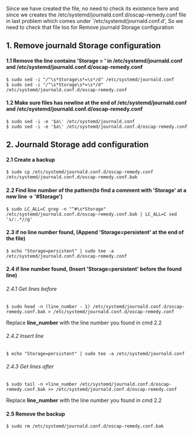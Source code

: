 Since we have created the file, no need to check its existence here and since we creates the /etc/systemd/journald.conf.d/oscap-remedy.conf file in last problem which comes under '/etc/systemd/journald.conf.d', So we need to check that file too for Remove journald Storage configuration

## 1. Remove journald Storage configuration
#### 1.1 Remove the line contains 'Storage = ' in /etc/systemd/journald.conf and /etc/systemd/journald.conf.d/oscap-remedy.conf
    $ sudo sed -i "/^\s*Storage\s*=\s*/d" /etc/systemd/journald.conf
    $ sudo sed -i "/^\s*Storage\s*=\s*/d" /etc/systemd/journald.conf.d/oscap-remedy.conf

#### 1.2 Make sure files has newline at the end of /etc/systemd/journald.conf and /etc/systemd/journald.conf.d/oscap-remedy.conf
    $ sudo sed -i -e '$a\' /etc/systemd/journald.conf
    $ sudo sed -i -e '$a\' /etc/systemd/journald.conf.d/oscap-remedy.conf
    
## 2. Journald Storage add configuration
#### 2.1 Create a backup
    $ sudo cp /etc/systemd/journald.conf.d/oscap-remedy.conf /etc/systemd/journald.conf.d/oscap-remedy.conf.bak

#### 2.2 Find line number of the pattern(to find a comment with 'Storage' at a new line -> '#Storage')
    $ sudo LC_ALL=C grep -n "^#\s*Storage" /etc/systemd/journald.conf.d/oscap-remedy.conf.bak | LC_ALL=C sed 's/:.*//g'

#### 2.3 if no line number found, (Append 'Storage=persistent' at the end of the file)
    $ echo "Storage=persistent" | sudo tee -a /etc/systemd/journald.conf.d/oscap-remedy.conf

#### 2.4 if line number found, (Insert 'Storage=persistent' before the found line)
  ###### 2.4.1 Get lines before
    $ sudo head -n (line_number - 1) /etc/systemd/journald.conf.d/oscap-remedy.conf.bak > /etc/systemd/journald.conf.d/oscap-remedy.conf

Replace **line_number** with the line number you found in cmd 2.2

  ###### 2.4.2 Insert line
    $ echo "Storage=persistent" | sudo tee -a /etc/systemd/journald.conf

  ###### 2.4.3 Get lines after
    $ sudo tail -n +line_number /etc/systemd/journald.conf.d/oscap-remedy.conf.bak >> /etc/systemd/journald.conf.d/oscap-remedy.conf

Replace **line_number** with the line number you found in cmd 2.2

#### 2.5 Remove the backup
    $ sudo rm /etc/systemd/journald.conf.d/oscap-remedy.conf.bak


    
